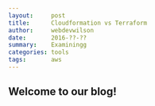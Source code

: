 ```yaml
---
layout:     post
title:      Cloudformation vs Terraform
author:     webdevwilson
date:       2016-??-??
summary:    Examiningg
categories: tools
tags:       aws
---
```


## Welcome to our blog!
